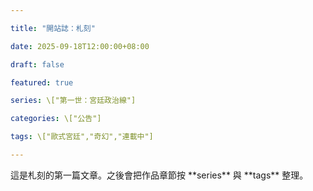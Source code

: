 ```yaml
---

title: "開站誌：札刻"

date: 2025-09-18T12:00:00+08:00

draft: false

featured: true

series: \["第一世：宮廷政治線"]

categories: \["公告"]

tags: \["歐式宮廷","奇幻","連載中"]

---
```




這是札刻的第一篇文章。之後會把作品章節按 \*\*series\*\* 與 \*\*tags\*\* 整理。



